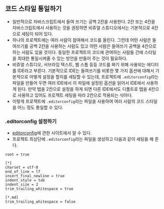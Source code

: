 ## 코드 스타일 통일하기
- 일반적으로 자바스크립트에서 들여 쓰기는 공백 2칸을 사용한다. 2칸 또는 4칸을 자바스크립트에서 사용하는 것을 권장하면 비쥬얼 스튜디오에서는 기본적으로 4칸으로 세팅이 되어 있다.
- 하나의 프로젝트에는 여러 사람이 참여해서 코드를 올린다. 그런데 어떤 사람은 들여쓰기를 공백 2칸을 사용하는 사람도 있고 어떤 사람은 들여쓰기 공백을 4칸으로 하는 사람도 있을 것이다. 동일한 프로젝트의 코드에 관여하는 사람들 간에 스타일을 최대한 통일시켜줄 수 있는 방안을 만들어 주는 것이 필요하다.
- 비쥬얼 스튜디오, 서브라임 텍스트, 웹 스톰 등등 코드를 짜기 위해 사용되는 에디터를 IDE라고 부른다. 기본적으로 IDE는 들여쓰기를 비롯한 몇 가지 옵션에 대해서 기본적으로 어떻게 설정을 할지를 세팅할 수 있는데, 프로젝트에 `.editorconfig`라는 파일을 만들어 두면 여러 IDE에서 이 파일에 설정된 옵션을 읽어서 IDE에서 사용하게 된다. 만약 탭을 2칸으로 설정을 하게 되면 다른 IDE에서도 디폴트로 탭을 4칸으로 사용하고 있어도 프로젝트 세팅을 따라 2칸으로 적용되는 식이다.
- 이렇게 프로젝트에 `.editorconfig`라는 파일을 사용하여 여러 사람의 코드 스타일을 어느 정도 통일할 수 있다.

### .editorconfig 설정하기
- [editorconfig](https://editorconfig.org/)에 관한 사이트에서 알 수 있다.
- 프로젝트 최상단에 `.editorconfig`라는 파일을 생성하고 다음과 같이 세팅을 해 준다.
```
root = true

[*]
charset = utf-8
end_of_line = lf
insert_final_newline = true
indent_style = tab
indent_size = 2
trim_trailing_whitespace = true

[*.md]
trim_trailing_whitespace = false
```
